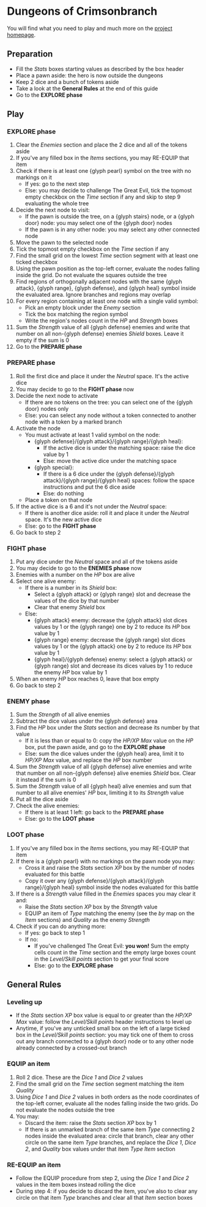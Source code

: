 # Dungeons of Crimsonbranch

You will find what you need to play and much more on the [project homepage]({{gamePlayUrl}}).

## Preparation
 - Fill the _Stats_ boxes starting values as described by the box header
 - Place a pawn aside: the hero is now outside the dungeons
 - Keep 2 dice and a bunch of tokens aside
 - Take a look at the **General Rules** at the end of this guide
 - Go to the **EXPLORE phase**

## Play

### EXPLORE phase
 1. Clear the _Enemies_ section and place the 2 dice and all of the tokens aside
 2. If you've any filled box in the _Items_ sections, you may RE-EQUIP that item
 3. Check if there is at least one {glyph pearl} symbol on the tree with no markings on it
     - If yes: go to the next step
     - Else: you may decide to challenge The Great Evil, tick the topmost empty checkbox on the _Time_ section if any and skip to step 9 evaluating the whole tree
 4. Decide the next node to visit:
     - If the pawn is outside the tree, on a {glyph stairs} node, or a {glyph door} node: you may select one of the {glyph door} nodes
     - If the pawn is in any other node: you may select any other connected node
 5. Move the pawn to the selected node
 6. Tick the topmost empty checkbox on the _Time_ section if any
 7. Find the small grid on the lowest _Time_ section segment with at least one ticked checkbox
 8. Using the pawn position as the top-left corner, evaluate the nodes falling inside the grid. Do not evaluate the squares outside the tree
 9. Find regions of orthogonally adjacent nodes with the same {glyph attack}, {glyph range}, {glyph defense}, and {glyph heal} symbol inside the evaluated area. Ignore branches and regions may overlap
 10. For every region containing at least one node with a single valid symbol:
     - Pick an empty block under the _Enemy_ section
     - Tick the box matching the region symbol
     - Write the region's nodes count in the _HP_ and _Strength_ boxes
 11. Sum the _Strength_ value of all {glyph defense} enemies and write that number on all non-{glyph defense} enemies _Shield_ boxes. Leave it empty if the sum is 0
 12. Go to the **PREPARE phase**

### PREPARE phase
 1. Roll the first dice and place it under the _Neutral_ space. It's the active dice
 2. You may decide to go to the **FIGHT phase** now
 3. Decide the next node to activate
    - If there are no tokens on the tree: you can select one of the {glyph door} nodes only
    - Else: you can select any node without a token connected to another node with a token by a marked branch
 4. Activate the node
    - You must activate at least 1 valid symbol on the node:
      - {glyph defense}/{glyph attack}/{glyph range}/{glyph heal}:
        - If the active dice is under the matching space: raise the dice value by 1
        - Else: move the active dice under the matching space
      - {glyph special}:
        - If there is a 6 dice under the {glyph defense}/{glyph attack}/{glyph range}/{glyph heal} spaces: follow the space instructions and put the 6 dice aside
        - Else: do nothing
    - Place a token on that node
 5. If the active dice is a 6 and it's not under the _Neutral_ space:
    - If there is another dice aside: roll it and place it under the _Neutral_ space. It's the new active dice
    - Else: go to the **FIGHT phase**
 6. Go back to step 2

### FIGHT phase
 1. Put any dice under the _Neutral_ space and all of the tokens aside
 2. You may decide to go to the **ENEMIES phase** now
 3. Enemies with a number on the _HP_ box are alive
 4. Select one alive enemy:
    - If there is a number in its _Shield_ box:
      - Select a {glyph attack} or {glyph range} slot and decrease the values of the dice by that number
      - Clear that enemy _Shield_ box
    - Else:
      - {glyph attack} enemy: decrease the {glyph attack} slot dices values by 1 or the {glyph range} one by 2 to reduce its _HP_ box value by 1
      - {glyph range} enemy: decrease the {glyph range} slot dices values by 1 or the {glyph attack} one by 2 to reduce its _HP_ box value by 1
      - {glyph heal}/{glyph defense} enemy: select a {glyph attack} or {glyph range} slot and decrease its dices values by 1 to reduce the enemy _HP_ box value by 1
 5. When an enemy _HP_ box reaches 0, leave that box empty
 6. Go back to step 2

### ENEMY phase
 1. Sum the _Strength_ of all alive enemies
 2. Subtract the dice values under the {glyph defense} area
 3. Find the _HP_ box under the _Stats_ section and decrease its number by that value
    - If it is less than or equal to 0: copy the _HP/XP Max_ value on the _HP_ box, put the pawn aside, and go to the **EXPLORE phase**
    - Else: sum the dice values under the {glyph heal} area, limit it to _HP/XP Max_ value, and replace the _HP_ box number
 4. Sum the _Strength_ value of all {glyph defense} alive enemies and write that number on all non-{glyph defense} alive enemies _Shield_ box. Clear it instead if the sum is 0
 5. Sum the _Strength_ value of all {glyph heal} alive enemies and sum that number to all alive enemies' _HP_ box, limiting it to its _Strength_ value
 6. Put all the dice aside
 7. Check the alive enemies:
    - If there is at least 1 left: go back to the **PREPARE phase**
    - Else: go to the **LOOT phase**
  
### LOOT phase
 1. If you've any filled box in the _Items_ sections, you may RE-EQUIP that item
 2. If there is a {glyph pearl} with no markings on the pawn node you may:
    - Cross it and raise the _Stats_ section _XP_ box by the number of nodes evaluated for this battle
    - Copy it over any {glyph defense}/{glyph attack}/{glyph range}/{glyph heal} symbol inside the nodes evaluated for this battle
 3. If there is a _Strength_ value filled in the _Enemies_ spaces you may clear it and:
    - Raise the _Stats_ section _XP_ box by the _Strength_ value
    - EQUIP an item of _Type_ matching the enemy (see the _by_ map on the _Item_ sections) and _Quality_ as the enemy _Strength_
 4. Check if you can do anything more:
    - If yes: go back to step 1
    - If no:
      - If you've challenged The Great Evil: **you won!** Sum the empty cells count in the _Time_ section and the empty large boxes count in the _Level/Skill points_ section to get your final score
      - Else: go to the **EXPLORE phase**

## General Rules

### Leveling up
 - If the _Stats_ section _XP_ box value is equal to or greater than the _HP/XP Max_ value: follow the _Level/Skill points_ header instructions to level up
 - Anytime, if you've any unticked small box on the left of a large ticked box in the _Level/Skill points_ section: you may tick one of them to cross out any branch connected to a {glyph door} node or to any other node already connected by a crossed-out branch
  
### EQUIP an item
 1. Roll 2 dice. These are the _Dice 1_ and _Dice 2_ values
 2. Find the small grid on the _Time_ section segment matching the item _Quality_
 3. Using _Dice 1_ and _Dice 2_ values in both orders as the node coordinates of the top-left corner, evaluate all the nodes falling inside the two grids. Do not evaluate the nodes outside the tree
 4. You may:
    - Discard the item: raise the _Stats_ section _XP_ box by 1
    - If there is an unmarked branch of the same item _Type_ connecting 2 nodes inside the evaluated area: circle that branch, clear any other circle on the same item _Type_ branches, and replace the _Dice 1_, _Dice 2_, and _Quality_ box values under that item _Type_ _Item_ section
 
### RE-EQUIP an item
 - Follow the EQUIP procedure from step 2, using the _Dice 1_ and _Dice 2_ values in the item boxes instead rolling the dice
 - During step 4: if you decide to discard the item, you've also to clear any circle on that item _Type_ branches and clear all that _Item_ section boxes